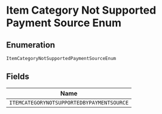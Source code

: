 
# Item Category Not Supported Payment Source Enum

## Enumeration

`ItemCategoryNotSupportedPaymentSourceEnum`

## Fields

| Name |
|  --- |
| `ITEMCATEGORYNOTSUPPORTEDBYPAYMENTSOURCE` |

